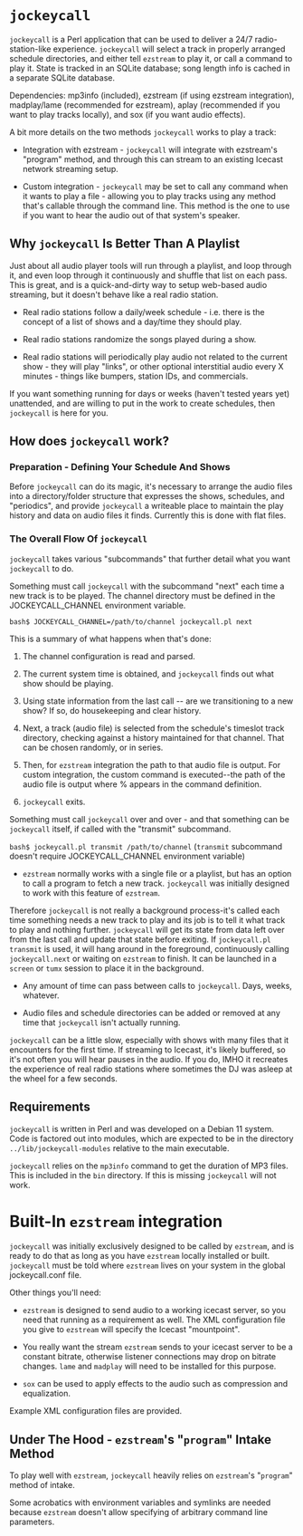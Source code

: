 # `jockeycall`

`jockeycall` is a Perl application that can be used to deliver a 24/7 radio-station-like experience.  `jockeycall` will select a track in properly arranged schedule directories, and either tell `ezstream` to play it, or call a command to play it.  State is tracked in an SQLite database; song length info is cached in a separate SQLite database.

Dependencies: mp3info (included), ezstream (if using ezstream integration), madplay/lame (recommended for ezstream), aplay (recommended if you want to play tracks locally), and sox (if you want audio effects).

A bit more details on the two methods `jockeycall` works to play a track:

* Integration with ezstream - `jockeycall` will integrate with ezstream's "program" method, and through this can stream to an existing Icecast network streaming setup.

* Custom integration - `jockeycall` may be set to call any command when it wants to play a file - allowing you to play tracks using any method that's callable through the command line.  This method is the one to use if you want to hear the audio out of that system's speaker.

## Why `jockeycall` Is Better Than A Playlist

Just about all audio player tools will run through a playlist, and loop through it, and even loop through it continuously and shuffle that list on each pass.  This is great, and is a quick-and-dirty way to setup web-based audio streaming, but it doesn't behave like a real radio station.

- Real radio stations follow a daily/week schedule - i.e. there is the concept of a list of shows and a day/time they should play.

- Real radio stations randomize the songs played during a show.

- Real radio stations will periodically play audio not related to the current show - they will play "links", or other optional interstitial audio every X minutes - things like bumpers, station IDs, and commercials.

If you want something running for days or weeks (haven't tested years yet) unattended, and are willing to put in the work to create schedules, then `jockeycall` is here for you.

## How does `jockeycall` work?

### Preparation - Defining Your Schedule And Shows

Before `jockeycall` can do its magic, it's necessary to arrange the audio files into a directory/folder structure that expresses the shows, schedules, and "periodics", and provide `jockeycall` a writeable place to maintain the play history and data on audio files it finds.  Currently this is done with flat files.

### The Overall Flow Of `jockeycall`

`jockeycall` takes various "subcommands" that further detail what you want `jockeycall` to do.

Something must call `jockeycall` with the subcommand "next" each time a new track is to be played.  The channel directory must be defined in the JOCKEYCALL_CHANNEL environment variable.

`bash$ JOCKEYCALL_CHANNEL=/path/to/channel jockeycall.pl next` 

This is a summary of what happens when that's done:
 
1. The channel configuration is read and parsed.

2. The current system time is obtained, and `jockeycall` finds out what show should be playing.

3. Using state information from the last call -- are we transitioning to a new show?  If so, do housekeeping and clear history.

4. Next, a track (audio file) is selected from the schedule's timeslot track directory, checking against a history maintained for that channel.  That can be chosen randomly, or in series.

5. Then, for `ezstream` integration the path to that audio file is output.  For custom integration, the custom command is executed--the path of the audio file is output where % appears in the command definition.

6. `jockeycall` exits.

Something must call `jockeycall` over and over - and that something can be `jockeycall` itself, if called with the "transmit" subcommand.

`bash$ jockeycall.pl transmit /path/to/channel` (`transmit` subcommand doesn't require JOCKEYCALL_CHANNEL environment variable)

* `ezstream` normally works with a single file or a playlist, but has an option to call a program to fetch a new track.  `jockeycall` was initially designed to work with this feature of `ezstream`.

Therefore `jockeycall` is not really a background process-it's called each time something needs a new track to play and its job is to tell it what track to play and nothing further.  `jockeycall` will get its state from data left over from the last call and update that state before exiting.  If `jockeycall.pl transmit` is used, it will hang around in the foreground, continuously calling `jockeycall.next` or waiting on `ezstream` to finish.  It can be launched in a `screen` or `tumx` session to place it in the background.

* Any amount of time can pass between calls to `jockeycall`.  Days, weeks, whatever.

* Audio files and schedule directories can be added or removed at any time that `jockeycall` isn't actually running.

`jockeycall` can be a little slow, especially with shows with many files that it encounters for the first time.  If streaming to Icecast, it's likely buffered, so it's not often you will hear pauses in the audio.  If you do, IMHO it recreates the experience of real radio stations where sometimes the DJ was asleep at the wheel for a few seconds.

## Requirements

`jockeycall` is written in Perl and was developed on a Debian 11 system.  Code is factored out into modules, which are expected to be in the directory `../lib/jockeycall-modules` relative to the main executable.

`jockeycall` relies on the `mp3info` command to get the duration of MP3 files.  This is included in the `bin` directory.  If this is missing `jockeycall` will not work.

# Built-In `ezstream` integration

`jockeycall` was initially exclusively designed to be called by `ezstream`, and is ready to do that as long as you have `ezstream` locally installed or built.  `jockeycall` must be told where `ezstream` lives on your system in the global jockeycall.conf file.

Other things you'll need:

* `ezstream` is designed to send audio to a working icecast server, so you need that running as a requirement as well.  The XML configuration file you give to `ezstream` will specify the Icecast "mountpoint".

* You really want the stream `ezstream` sends to your icecast server to be a constant bitrate, otherwise listener connections may drop on bitrate changes.  `lame` and `madplay` will need to be installed for this purpose.

* `sox` can be used to apply effects to the audio such as compression and equalization.

Example XML configuration files are provided.

## Under The Hood - `ezstream`'s "`program`" Intake Method

To play well with `ezstream`, `jockeycall` heavily relies on `ezstream`'s "`program`" method of intake.

Some acrobatics with environment variables and symlinks are needed because `ezstream` doesn't allow specifying of arbitrary command line parameters.

